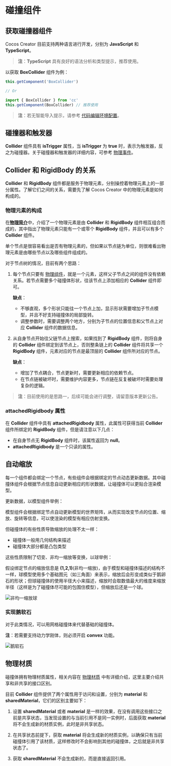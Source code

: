 # 碰撞组件

## 获取碰撞器组件

Cocos Creator 目前支持两种语言进行开发，分别为 __JavaScript__ 和 __TypeScript__。

> **注**：__TypeScript__ 具有良好的语法分析和类型提示，推荐使用。

以获取 __BoxCollider__ 组件为例：

```ts
this.getComponent('BoxCollider')

// Or

import { BoxCollider } from 'cc'
this.getComponent(BoxCollider) // 推荐使用
```

> **注**：若无智能导入提示，请参考 [代码编辑环境配置](../scripting/coding-setup.md)。

## 碰撞器和触发器

__Collider__ 组件具有 __isTrigger__ 属性，当 __isTrigger__ 为 __true__ 时，表示为触发器，反之为碰撞器。关于碰撞器和触发器的详细内容，可参考 [物理事件](physics-event.md)。

## Collider 和 RigidBody 的关系

__Collider__ 和 __RigidBody__ 组件都是服务于物理元素，分别操控着物理元素上的一部分属性。了解它们之间的关系，需要先了解 Cocos Creator 中的物理元素是如何构成的。

### 物理元素的构成

在[**物理简介**](physics.md)中，介绍了一个物理元素是由 __Collider__ 和 __RigidBody__ 组件相互组合而成的，其中指出了物理元素只能有一个或零个 __RigidBody__ 组件，并且可以有多个 __Collider__ 组件。

单个节点是很容易看出是否有物理元素的，但如果以节点链为单位，则很难看出物理元素是由哪些节点以及哪些组件组成的。

对于节点树的情况，目前有两个思路：

1. 每个节点只要有 [物理组件](./physics-component.md)，就是一个元素，这样父子节点之间的组件没有依赖关系。若节点需要多个碰撞体形状，往该节点上添加相应的 __Collider__ 组件即可。

    **缺点**：
    - 不够直观，多个形状只能往一个节点上加，显示形状需要增加子节点模型，并且不好支持碰撞体的局部旋转。
    - 调整参数时，需要调整两个地方，分别为子节点的位置信息和父节点上对应 **Collider** 组件的数据信息。

2. 从自身节点开始往父链节点上搜索，如果找到了 __RigidBody__ 组件，则将自身的 __Collider__ 组件绑定到该节点上，否则整条链上的 __Collider__ 组件将共享一个 __RigidBody__ 组件，元素对应的节点是最顶层的 __Collider__ 组件所对应的节点。

    **缺点**：
    - 增加了节点耦合，节点更新时，需要更新相应的依赖节点。
    - 在节点链被破坏时，需要维护内容更多，节点链在反复被破坏时需要处理复杂的逻辑。

> **注**：目前使用的是思路一，后续可能会进行调整，请留意版本更新公告。

### __attachedRigidbody__ 属性

在 __Collider__ 组件中具有 __attachedRigidbody__ 属性，此属性可获得当前 __Collider__ 组件所绑定的 __RigidBody__ 组件，但是请注意以下几点：

- 在自身节点无 __RigidBody__ 组件时，该属性返回为 __null__。
- __attachedRigidbody__ 是一个只读的属性。

## 自动缩放

每一个组件都会绑定一个节点，有些组件会根据绑定的节点动态更新数据。其中碰撞体组件会根据节点信息自动更新相应的形状数据，让碰撞体可以更贴合渲染模型。

更新数据，以模型组件举例：

模型组件会根据绑定节点自动更新模型的世界矩阵，从而实现改变节点的位置、缩放、旋转等信息，可以使渲染的模型有相应仿射变换。

但碰撞体的有些性质导致缩放的处理不太一样：

- 碰撞体一般用几何结构来描述
- 碰撞体大部分都是凸包类型

这些性质限制了切变、非均一缩放等变换，以球举例：

假设绑定节点的缩放信息是 __(1,2,1)__(非均一缩放)，由于模型和碰撞体描述的结构不一样，球模型使用多个基础图元（如三角面）来表示，缩放后会形变成类似于鹅卵石的形状；但球碰撞体的使用半径大小来描述，缩放时会取数值最大的维度来缩放半径（这样是为了碰撞体尽可能的包围住模型），但缩放后还是一个球。

![非均一缩放球](img/collider-non-uniform-scale.jpg)

### 实现鹅软石

对于此类情况，可以用网格碰撞体来代替基础的碰撞体。

**注**：若需要支持动力学刚体，则必须开启 __convex__ 功能。

![鹅软石](img/goose-soft-rock.jpg)

## 物理材质

碰撞体拥有物理材质属性，相关内容在 [物理材质](physics-material.md) 中有详细介绍，这里主要介绍共享和非共享的接口区别。

目前 __Collider__ 组件提供了两个属性用于访问和设置，分别为 __material__ 和 __sharedMaterial__，它们的区别主要如下：

1. 设置 __sharedMaterial__ 或者 __material__ 是一样的效果，在没有调用这些接口之前是共享状态，当发现设置的与当前引用不是同一实例时，后面获取 __material__ 将不会生成新的材质实例，此时是非共享状态。

2. 在共享状态前提下，获取 __material__ 将会生成新的材质实例，以确保只有当前碰撞体引用了该材质，这样修改时不会影响到其他的碰撞体，之后就是非共享状态了。

3. 获取 __sharedMaterial__ 不会生成新的，而是直接返回引用。
